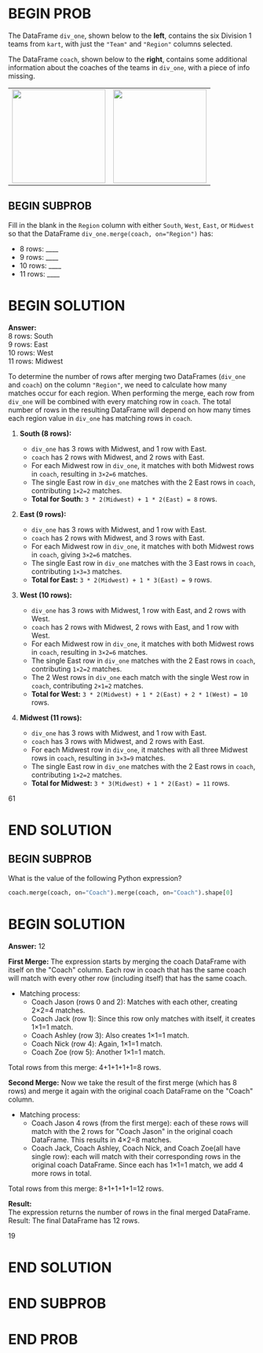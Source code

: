 # BEGIN PROB

The DataFrame `div_one`, shown below to the **left**, contains the six Division 1 teams from `kart`, with just the `"Team"` and `"Region"` columns selected.

The DataFrame `coach`, shown below to the **right**, contains some additional information about the coaches of the teams in `div_one`, with a piece of info missing.

<center>
<table>
<tr>
<td><img src='midterm_images/div_one.png' height=190></td>
<td><img src='midterm_images/coaches.png' height=190></td>
</tr>
</table>
</center>

## BEGIN SUBPROB

Fill in the blank in the `Region` column with either `South`, `West`, `East`, or `Midwest` so that the DataFrame `div_one.merge(coach, on="Region")` has:

- 8 rows: \_\_\_\_  
- 9 rows: \_\_\_\_  
- 10 rows: \_\_\_\_  
- 11 rows: \_\_\_\_  

# BEGIN SOLUTION

**Answer:**  
8 rows: South  
9 rows: East  
10 rows: West  
11 rows: Midwest  

To determine the number of rows after merging two DataFrames (`div_one` and `coach`) on the column `"Region"`, we need to calculate how many matches occur for each region. When performing the merge, each row from `div_one` will be combined with every matching row in `coach`. The total number of rows in the resulting DataFrame will depend on how many times each region value in `div_one` has matching rows in `coach`.

1. **South (8 rows):**  
   - `div_one` has 3 rows with Midwest, and 1 row with East.  
   - `coach` has 2 rows with Midwest, and 2 rows with East.  
   - For each Midwest row in `div_one`, it matches with both Midwest rows in `coach`, resulting in `3×2=6` matches.  
   - The single East row in `div_one` matches with the 2 East rows in `coach`, contributing `1×2=2` matches.  
   - **Total for South:** `3 * 2(Midwest) + 1 * 2(East) = 8` rows.

2. **East (9 rows):**  
   - `div_one` has 3 rows with Midwest, and 1 row with East.  
   - `coach` has 2 rows with Midwest, and 3 rows with East.  
   - For each Midwest row in `div_one`, it matches with both Midwest rows in `coach`, giving `3×2=6` matches.  
   - The single East row in `div_one` matches with the 3 East rows in `coach`, contributing `1×3=3` matches.  
   - **Total for East:** `3 * 2(Midwest) + 1 * 3(East) = 9` rows.

3. **West (10 rows):**  
   - `div_one` has 3 rows with Midwest, 1 row with East, and 2 rows with West.  
   - `coach` has 2 rows with Midwest, 2 rows with East, and 1 row with West.  
   - For each Midwest row in `div_one`, it matches with both Midwest rows in `coach`, resulting in `3×2=6` matches.  
   - The single East row in `div_one` matches with the 2 East rows in `coach`, contributing `1×2=2` matches.  
   - The 2 West rows in `div_one` each match with the single West row in `coach`, contributing `2×1=2` matches.  
   - **Total for West:** `3 * 2(Midwest) + 1 * 2(East) + 2 * 1(West) = 10` rows.

4. **Midwest (11 rows):**  
   - `div_one` has 3 rows with Midwest, and 1 row with East.  
   - `coach` has 3 rows with Midwest, and 2 rows with East.  
   - For each Midwest row in `div_one`, it matches with all three Midwest rows in `coach`, resulting in `3×3=9` matches.  
   - The single East row in `div_one` matches with the 2 East rows in `coach`, contributing `1×2=2` matches.  
   - **Total for Midwest:** `3 * 3(Midwest) + 1 * 2(East) = 11` rows.

<average>61</average>

# END SOLUTION

## BEGIN SUBPROB

What is the value of the following Python expression?

```py
coach.merge(coach, on="Coach").merge(coach, on="Coach").shape[0]
```

# BEGIN SOLUTION

**Answer:** 12

**First Merge:**
The expression starts by merging the coach DataFrame with itself on the "Coach" column. Each row in coach that has the same coach will match with every other row (including itself) that has the same coach.

- Matching process:
    - Coach Jason (rows 0 and 2): Matches with each other, creating 2×2=4 matches.
    - Coach Jack (row 1): Since this row only matches with itself, it creates 1×1=1 match.
    - Coach Ashley (row 3): Also creates 1×1=1 match.
    - Coach Nick (row 4): Again, 1×1=1 match.
    - Coach Zoe (row 5): Another 1×1=1 match.

Total rows from this merge: 4+1+1+1+1=8 rows.

**Second Merge:**
Now we take the result of the first merge (which has 8 rows) and merge it again with the original coach DataFrame on the "Coach" column.

- Matching process:
    - Coach Jason 4 rows (from the first merge): each of these rows will match with the 2 rows for "Coach Jason" in the original coach DataFrame. This results in 4×2=8 matches.
    - Coach Jack, Coach Ashley, Coach Nick, and Coach Zoe(all have single row): each will match with their corresponding rows in the original coach DataFrame. Since each has 1×1=1 match, we add 4 more rows in total.

Total rows from this merge: 8+1+1+1+1=12 rows.

**Result:**\
The expression returns the number of rows in the final merged DataFrame.\
Result: The final DataFrame has 12 rows.

<average>19</average>

# END SOLUTION

# END SUBPROB

# END PROB

